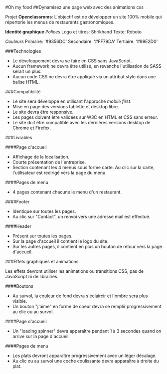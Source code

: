 #Oh my food
##Dynamisez une page web avec des animations css

Projet **Openclassroms**: L'objectif est de développer un site 100% mobile qui répertorie les menus de restaurants gastronomiques.

**Identité graphique**
*Polices*
Logo et titres: Shrikhand
Texte: Roboto

*Couleurs*
Primaire: '#9356DC'
Secondaire: '#FF79DA'
Tertiaire: '#99E2D0'

###Technologies

- Le développement devra se faire en CSS sans JavaScript.
- Aucun framework ne devra être utilisé, en revanche l'utilisation de SASS serait un plus.
- Aucun code CSS ne devra être appliqué via un attribut style dans une balise HTML.

###Compatibilité

- Le site sera développé en utilisant l'approche *mobile first*.
- Mise en page des versions tablette et desktop libre.
- Le site devra être responsive.
- Les pages doivent être validées sur W3C en HTML et CSS sans erreur.
- Le site doit être compatible avec les dernières versions desktop de Chrome et Firefox.

###Livrables

####Page d'accueil

- Affichage de la localisation.
- Courte présentation de l'entreprise.
- Section contenant les 4 menus sous forme carte. Au clic sur la carte, l'utilisateur est redirigé vers la page du menu.

####Pages de menu

- 4 pages contenant chacune le menu d'un restaurant.

####Footer

- Identique sur toutes les pages.
- Au clic sur "Contact", un renvoi vers une adresse mail est effectué.

####Header

- Présent sur toutes les pages.
- Sur la page d'accueil il contient le logo du site.
- Sur les autres pages, il contient en plus un bouton de retour vers la page d'accueil.

###Effets graphiques et animations

Les effets devront utiliser les animations ou transitions CSS, pas de JavaScript ni de librairies.

####Boutons

- Au survol, la couleur de fond devra s'éclaircir et l'ombre sera plus visible.
- Un bouton "j'aime" en forme de coeur devra se remplir progressivement au clic ou au survol.

####Page d'accueil

- Un "loading spinner" devra apparaître pendant 1 à 3 secondes quand on arrive sur la page d'accueil.

####Pages de menu

- Les plats devront apparaître progressivement avec un léger décalage.
- Au clic ou au survol une coche coulissante devra apparaître à droite du plat.
